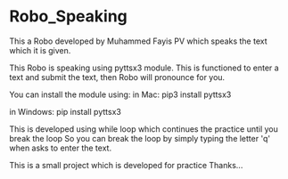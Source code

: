 # Robo_Speaking

This a Robo developed by Muhammed Fayis PV which speaks the text which it is given.

This Robo is speaking using pyttsx3 module.
This is functioned to enter a text and submit the text,
then Robo will pronounce for you.

You can install the module using:
in Mac:
pip3 install pyttsx3 

in Windows:
pip install pyttsx3

This is developed using while loop which continues the practice until you break the loop
So you can break the loop by simply typing the letter 'q' when asks to enter the text.

This is a small project which is developed for practice
Thanks...
